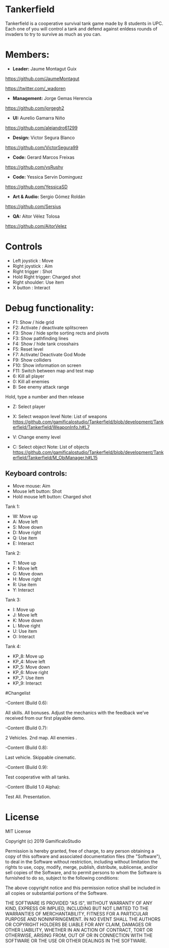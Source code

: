 ﻿# Tankerfield
Tankerfield is a cooperative survival tank game made by 8 students in UPC.
Each one of you will control a tank and defend against enldess rounds of invaders to try to survive as much as you can.

# Members:

* **Leader:** Jaume Montagut Guix

https://github.com/JaumeMontagut

https://twitter.com/_wadoren

* **Management:** Jorge Gemas Herencia

https://github.com/jorgegh2

* **UI:** Aurelio Gamarra Niño

https://github.com/alejandro61299

* **Design:** Victor Segura Blanco

https://github.com/VictorSegura99

* **Code:** Gerard Marcos Freixas

https://github.com/vsRushy

* **Code:** Yessica Servin Dominguez

https://github.com/YessicaSD

* **Art & Audio:** Sergio Gómez Roldán

https://github.com/Sersius

* **QA:** Aitor Vélez Tolosa

https://github.com/AitorVelez

# Controls
- Left joystick : Move
- Right joystick : Aim
- Right trigger : Shot
- Hold Right trigger: Charged shot
- Right shoulder: Use item
- X button : Interact

# Debug functionality:
- F1: Show / hide grid
- F2: Activate / deactivate splitscreen
- F3: Show / hide sprite sorting rects and pivots
- F3: Show pathfinding lines
- F4: Show / hide tank crosshairs
- F5: Reset level
- F7: Activate/ Deactivate God Mode
- F9: Show colliders
- F10: Show information on screen
- F11: Switch between map and test map
- 6: Kill all player
- 0: Kill all enemies
- B: See enemy attack range


Hold, type a number and then release

- Z: Select player

- X: Select weapon level
Note: List of weapons
https://github.com/gamificalostudio/Tankerfield/blob/development/Tankerfield/Tankerfield/WeaponInfo.h#L7

- V: Change enemy level

- C: Select object
Note: List of objects
https://github.com/gamificalostudio/Tankerfield/blob/development/Tankerfield/Tankerfield/M_ObjManager.h#L15


## Keyboard controls:
- Move mouse: Aim
- Mouse left button: Shot
- Hold mouse left button: Charged shot

Tank 1:
- W: Move up
- A: Move left
- S: Move down
- D: Move right
- Q: Use item
- E: Interact

Tank 2:
- T: Move up
- F: Move left
- G: Move down
- H: Move right
- R: Use item
- Y: Interact

Tank 3:
- I: Move up
- J: Move left
- K: Move down
- L: Move right
- U: Use item
- O: Interact

Tank 4:
- KP_8: Move up
- KP_4: Move left
- KP_5: Move down
- KP_6: Move right
- KP_7: Use item
- KP_9: Interact

#Changelist

-Content (Build 0.6):

All skills.
All bonuses.
Adjust the mechanics with the feedback we’ve received from our first playable demo.

-Content (Build 0.7):

2 Vehicles.
2nd map.
All enemies .


-Content (Build 0.8):

Last vehicle.
Skippable cinematic.


-Content (Build 0.9):

Test cooperative with all tanks.

-Content (Build 1.0 Alpha):

Test All.
Presentation.

# License

MIT License

Copyright (c) 2019 GamificaloStudio

Permission is hereby granted, free of charge, to any person obtaining a copy
of this software and associated documentation files (the "Software"), to deal
in the Software without restriction, including without limitation the rights
to use, copy, modify, merge, publish, distribute, sublicense, and/or sell
copies of the Software, and to permit persons to whom the Software is
furnished to do so, subject to the following conditions:

The above copyright notice and this permission notice shall be included in all
copies or substantial portions of the Software.

THE SOFTWARE IS PROVIDED "AS IS", WITHOUT WARRANTY OF ANY KIND, EXPRESS OR
IMPLIED, INCLUDING BUT NOT LIMITED TO THE WARRANTIES OF MERCHANTABILITY,
FITNESS FOR A PARTICULAR PURPOSE AND NONINFRINGEMENT. IN NO EVENT SHALL THE
AUTHORS OR COPYRIGHT HOLDERS BE LIABLE FOR ANY CLAIM, DAMAGES OR OTHER
LIABILITY, WHETHER IN AN ACTION OF CONTRACT, TORT OR OTHERWISE, ARISING FROM,
OUT OF OR IN CONNECTION WITH THE SOFTWARE OR THE USE OR OTHER DEALINGS IN THE
SOFTWARE.
